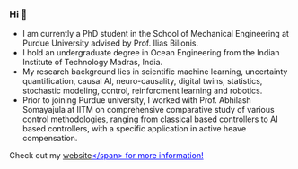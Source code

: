 ### Hi 👋

- I am currently a PhD student in the School of Mechanical Engineering at Purdue University advised by Prof. Ilias Bilionis.
- I hold an undergraduate degree in Ocean Engineering from the Indian Institute of Technology Madras, India.
- My research background lies in scientific machine learning, uncertainty quantification, causal AI, neuro-causality, digital twins, statistics, stochastic modeling, control, reinforcment learning and robotics.
- Prior to joining Purdue university, I worked with Prof. Abhilash Somayajula at IITM on comprehensive comparative study of various control methodologies, ranging from classical based controllers to AI based controllers, with a specific application in active heave compensation.

Check out my <span style="color:blue;text-decoration:underline;">[website]([https://www.example.com](https://sites.google.com/view/shrenikzinage/home?authuser=0))</span> for more information!

<!--
**shrenikvz/shrenikvz** is a ✨ _special_ ✨ repository because its `README.md` (this file) appears on your GitHub profile.

Here are some ideas to get you started:

- 🔭 I’m currently working on ...
- 🌱 I’m currently learning ...
- 👯 I’m looking to collaborate on ...
- 🤔 I’m looking for help with ...
- 💬 Ask me about ...
- 📫 How to reach me: ...
- 😄 Pronouns: ...
- ⚡ Fun fact: ...
-->
